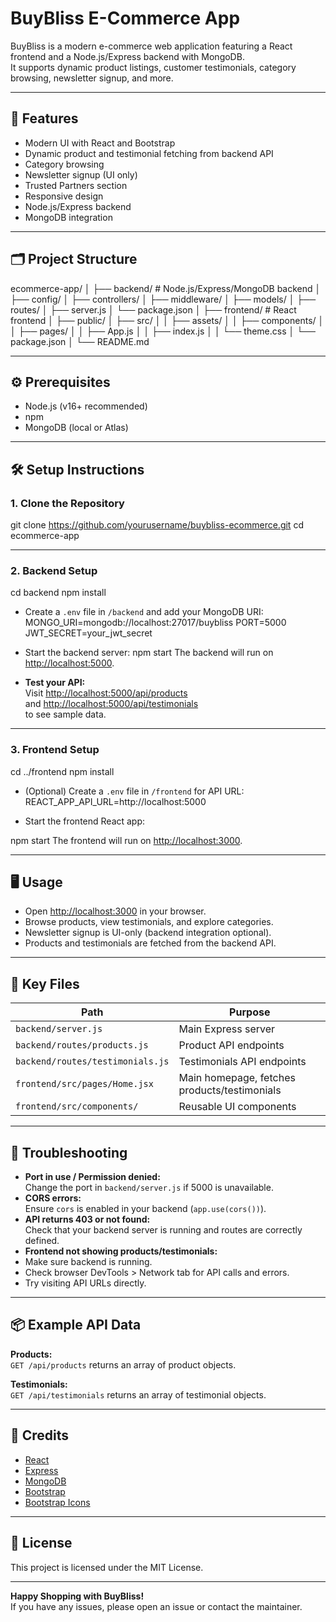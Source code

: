 # BuyBliss E-Commerce App

BuyBliss is a modern e-commerce web application featuring a React frontend and a Node.js/Express backend with MongoDB.  
It supports dynamic product listings, customer testimonials, category browsing, newsletter signup, and more.

---

## 🚀 Features

- Modern UI with React and Bootstrap
- Dynamic product and testimonial fetching from backend API
- Category browsing
- Newsletter signup (UI only)
- Trusted Partners section
- Responsive design
- Node.js/Express backend
- MongoDB integration

---

## 🗂️ Project Structure

ecommerce-app/
│
├── backend/ # Node.js/Express/MongoDB backend
│ ├── config/
│ ├── controllers/
│ ├── middleware/
│ ├── models/
│ ├── routes/
│ ├── server.js
│ └── package.json
│
├── frontend/ # React frontend
│ ├── public/
│ ├── src/
│ │ ├── assets/
│ │ ├── components/
│ │ ├── pages/
│ │ ├── App.js
│ │ ├── index.js
│ │ └── theme.css
│ └── package.json
│
└── README.md

---

## ⚙️ Prerequisites

- Node.js (v16+ recommended)
- npm
- MongoDB (local or Atlas)

---

## 🛠️ Setup Instructions

### 1. Clone the Repository

git clone https://github.com/yourusername/buybliss-ecommerce.git
cd ecommerce-app

---

### 2. Backend Setup

cd backend
npm install

- Create a `.env` file in `/backend` and add your MongoDB URI:
MONGO_URI=mongodb://localhost:27017/buybliss
PORT=5000
JWT_SECRET=your_jwt_secret
- Start the backend server:
npm start
The backend will run on [http://localhost:5000](http://localhost:5000).

- **Test your API:**  
Visit [http://localhost:5000/api/products](http://localhost:5000/api/products)  
and [http://localhost:5000/api/testimonials](http://localhost:5000/api/testimonials)  
to see sample data.

---

### 3. Frontend Setup

cd ../frontend
npm install
- (Optional) Create a `.env` file in `/frontend` for API URL:
REACT_APP_API_URL=http://localhost:5000

- Start the frontend React app:

npm start
The frontend will run on [http://localhost:3000](http://localhost:3000).

---

## 🖥️ Usage

- Open [http://localhost:3000](http://localhost:3000) in your browser.
- Browse products, view testimonials, and explore categories.
- Newsletter signup is UI-only (backend integration optional).
- Products and testimonials are fetched from the backend API.

---

## 🧩 Key Files

| Path                          | Purpose                                  |
|-------------------------------|------------------------------------------|
| `backend/server.js`           | Main Express server                      |
| `backend/routes/products.js`  | Product API endpoints                    |
| `backend/routes/testimonials.js` | Testimonials API endpoints             |
| `frontend/src/pages/Home.jsx` | Main homepage, fetches products/testimonials |
| `frontend/src/components/`    | Reusable UI components                   |

---

## 🐞 Troubleshooting

- **Port in use / Permission denied:**  
Change the port in `backend/server.js` if 5000 is unavailable.
- **CORS errors:**  
Ensure `cors` is enabled in your backend (`app.use(cors())`).
- **API returns 403 or not found:**  
Check that your backend server is running and routes are correctly defined.
- **Frontend not showing products/testimonials:**  
- Make sure backend is running.
- Check browser DevTools > Network tab for API calls and errors.
- Try visiting API URLs directly.

---

## 📦 Example API Data

**Products:**  
`GET /api/products` returns an array of product objects.

**Testimonials:**  
`GET /api/testimonials` returns an array of testimonial objects.

---

## 🙌 Credits

- [React](https://reactjs.org/)
- [Express](https://expressjs.com/)
- [MongoDB](https://www.mongodb.com/)
- [Bootstrap](https://getbootstrap.com/)
- [Bootstrap Icons](https://icons.getbootstrap.com/)

---

## 📄 License

This project is licensed under the MIT License.

---

**Happy Shopping with BuyBliss!**  
If you have any issues, please open an issue or contact the maintainer.
